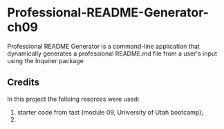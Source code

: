 # Professional-README-Generator-ch09
Professional README Generator is  a command-line application that dynamically generates a professional README.md file from a user's input using the Inquirer package

## Credits
In this project the folloing resorces were used:
1. starter code from tast (module 09, University of Utah bootcamp);
2.